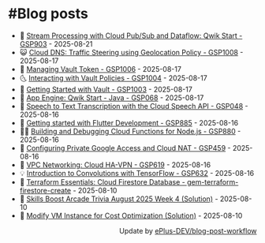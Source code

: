 # #Blog posts
<!-- BLOG-POST-LIST:START -->
- 🧰 [Stream Processing with Cloud Pub/Sub and Dataflow: Qwik Start - GSP903](https://eplus.dev/stream-processing-with-cloud-pubsub-and-dataflow-qwik-start-gsp903) - 2025-08-21
- 😺 [Cloud DNS: Traffic Steering using Geolocation Policy - GSP1008](https://eplus.dev/cloud-dns-traffic-steering-using-geolocation-policy-gsp1008) - 2025-08-17
- 🗽 [Managing Vault Token - GSP1006](https://eplus.dev/managing-vault-token-gsp1006) - 2025-08-17
- 🌜 [Interacting with Vault Policies - GSP1004](https://eplus.dev/interacting-with-vault-policies-gsp1004) - 2025-08-17
- 📝 [Getting Started with Vault - GSP1003](https://eplus.dev/getting-started-with-vault-gsp1003) - 2025-08-17
- 🚀 [App Engine: Qwik Start - Java - GSP068](https://eplus.dev/app-engine-qwik-start-java-gsp068) - 2025-08-17
- 💼 [Speech to Text Transcription with the Cloud Speech API - GSP048](https://eplus.dev/speech-to-text-transcription-with-the-cloud-speech-api-gsp048) - 2025-08-16
- 🦣 [Getting started with Flutter Development - GSP885](https://eplus.dev/getting-started-with-flutter-development-gsp885) - 2025-08-16
- 👨‍🏫 [Building and Debugging Cloud Functions for Node.js - GSP880](https://eplus.dev/building-and-debugging-cloud-functions-for-nodejs-gsp880) - 2025-08-16
- 🔭 [Configuring Private Google Access and Cloud NAT - GSP459](https://eplus.dev/configuring-private-google-access-and-cloud-nat-gsp459) - 2025-08-16
- 🤡 [VPC Networking: Cloud HA-VPN - GSP619](https://eplus.dev/vpc-networking-cloud-ha-vpn-gsp619) - 2025-08-16
- 💡 [Introduction to Convolutions with TensorFlow - GSP632](https://eplus.dev/introduction-to-convolutions-with-tensorflow-gsp632) - 2025-08-16
- 🦣 [Terraform Essentials: Cloud Firestore Database - gem-terraform-firestore-create](https://eplus.dev/terraform-essentials-cloud-firestore-database-gem-terraform-firestore-create) - 2025-08-10
- 💪 [Skills Boost Arcade Trivia August 2025 Week 4 &lpar;Solution&rpar;](https://eplus.dev/skills-boost-arcade-trivia-august-2025-week-4-solution) - 2025-08-10
- 🤡 [Modify VM Instance for Cost Optimization &lpar;Solution&rpar;](https://eplus.dev/modify-vm-instance-for-cost-optimization-solution) - 2025-08-10<!-- BLOG-POST-LIST:END -->
<div align="right">
  Update by <a target="_blank"
    href="https://github.com/ePlus-DEV/blog-post-workflow">ePlus-DEV/blog-post-workflow</a>
</div>

